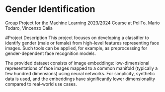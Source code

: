 # Gender Identification
Group Project for the Machine Learning 2023/2024 Course at PoliTo.
Mario Todaro, Vincenzo Dalia

#Project Description
This project focuses on developing a classifier to identify gender (male or female) from high-level features representing face images. Such tools can be applied, for example, as preprocessing for gender-dependent face recognition models.

The provided dataset consists of image embeddings: low-dimensional representations of face images mapped to a common manifold (typically a few hundred dimensions) using neural networks. For simplicity, synthetic data is used, and the embeddings have significantly lower dimensionality compared to real-world use cases.

